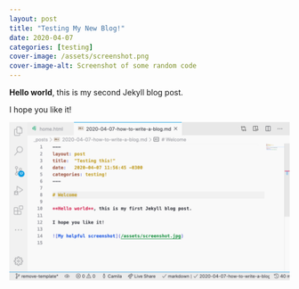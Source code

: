 ```yaml
---
layout: post
title: "Testing My New Blog!"
date: 2020-04-07
categories: [testing]
cover-image: /assets/screenshot.png
cover-image-alt: Screenshot of some random code
---
```


**Hello world**, this is my second Jekyll blog post.

I hope you like it!

![My helpful screenshot](/assets/screenshot.png)
